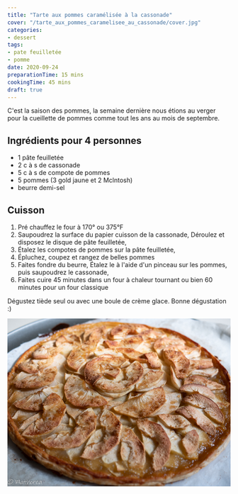 ```yaml
---
title: "Tarte aux pommes caramélisée à la cassonade"
cover: "/tarte_aux_pommes_caramelisee_au_cassonade/cover.jpg"
categories:
- dessert
tags:
- pate feuilletée
- pomme
date: 2020-09-24
preparationTime: 15 mins
cookingTime: 45 mins
draft: true
---
```

C'est la saison des pommes, la semaine dernière nous étions au verger pour la cueillette de pommes comme tout les ans au mois de septembre. 
<!--more--> 

## Ingrédients pour 4 personnes

- 1 pâte feuilletée
- 2 c à s de cassonade
- 5 c à s de compote de pommes
- 5 pommes (3 gold jaune et 2 Mclntosh)
- beurre demi-sel
 
## Cuisson ##

1. Pré chauffez le four à 170° ou 375°F
2. Saupoudrez la surface du papier cuisson de la cassonade, Déroulez et disposez le disque de pâte feuilletée,
3. Étalez les compotes de pommes sur la pâte feuilletée, 
4. Épluchez, coupez et rangez de belles pommes 
5. Faites fondre du beurre, Étalez le à l'aide d'un pinceau sur les pommes, puis saupoudrez le cassonade,
6. Faites cuire 45 minutes dans un four à chaleur tournant ou bien 60 minutes pour un four classique
 
Dégustez tiède seul ou avec une boule de crème glace. Bonne dégustation :)

![resultat](cover.jpg) 